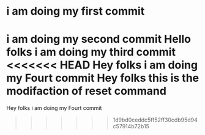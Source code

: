 # i am doing my first commit
i am doing my second commit 
Hello folks i am doing my third commit 
<<<<<<< HEAD
Hey folks i am doing my Fourt commit
 Hey folks this is the modifaction of reset command 
=======
Hey folks i am doing my Fourt commit 
>>>>>>> 1d9bd0ceddc5ff52ff30cdb95d94c57914b72b15
